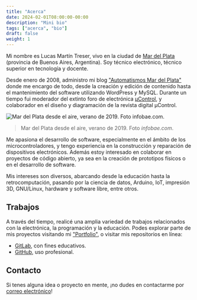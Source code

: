 ```yaml
---
title: "Acerca"
date: 2024-02-01T08:00:00-00:00
description: "Mini bio"
tags: ["acerca", "bio"]
draft: false
weight: 1
---
```

Mi nombre es Lucas Martín Treser, vivo en la ciudad de [Mar del Plata](http://www.mardelplata.gov.ar/) (provincia de Buenos Aires, Argentina). Soy técnico electrónico, técnico superior en tecnología y docente.
<!--more-->
Desde enero de 2008, administro mi blog ["Automatismos Mar del Plata"](https://www.automatismos-mdq.com.ar/) donde me encargo de todo, desde la creación y edición de contenido hasta el mantenimiento del software utilizando WordPress y MySQL. Durante un tiempo fui moderador del extinto foro de electrónica [µControl](http://www.ucontrol.com.ar/), y colaborador en el diseño y diagramación de la revista digital µControl.

![Mar del Plata desde el aire, verano de 2019. Foto infobae.com.](../images/Verano-2019-Mar-del-Plata.jpg#center) 
> Mar del Plata desde el aire, verano de 2019. Foto *infobae.com*.

Me apasiona el desarrollo de software, especialmente en el ámbito de los microcontroladores, y tengo experiencia en la construcción y reparación de dispositivos electrónicos. Además estoy interesado en colaborar en proyectos de código abierto, ya sea en la creación de prototipos físicos o en el desarrollo de software.

Mis intereses son diversos, abarcando desde la educación hasta la retrocomputación, pasando por la ciencia de datos, Arduino, IoT, impresión 3D, GNU/Linux, hardware y software libre, entre otros.

## Trabajos

A través del tiempo, realicé una amplia variedad de trabajos relacionados con la electrónica, la programación y la educación. Podes explorar parte de mis proyectos visitando mi ["Portfolio"](../portfolio), o visitar mis repositorios en línea:

- [GitLab](https://gitlab.com/lmtreser), con fines educativos.
- [GitHub](https://github.com/lmtreser), uso profesional.

## Contacto

Si tenes alguna idea o proyecto en mente, ¡no dudes en contactarme por [correo electrónico](mailto:lmtreser@gmail.com)!